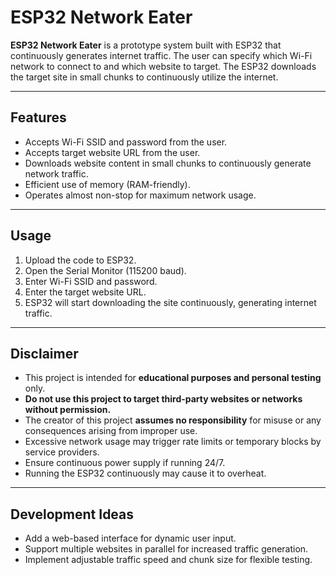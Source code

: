 # ESP32 Network Eater

**ESP32 Network Eater** is a prototype system built with ESP32 that continuously generates internet traffic. The user can specify which Wi-Fi network to connect to and which website to target. The ESP32 downloads the target site in small chunks to continuously utilize the internet.  

---

## Features
- Accepts Wi-Fi SSID and password from the user.  
- Accepts target website URL from the user.  
- Downloads website content in small chunks to continuously generate network traffic.  
- Efficient use of memory (RAM-friendly).  
- Operates almost non-stop for maximum network usage.  

---

## Usage
1. Upload the code to ESP32.  
2. Open the Serial Monitor (115200 baud).  
3. Enter Wi-Fi SSID and password.  
4. Enter the target website URL.  
5. ESP32 will start downloading the site continuously, generating internet traffic.  

---

## Disclaimer
- This project is intended for **educational purposes and personal testing** only.  
- **Do not use this project to target third-party websites or networks without permission.**  
- The creator of this project **assumes no responsibility** for misuse or any consequences arising from improper use.  
- Excessive network usage may trigger rate limits or temporary blocks by service providers.  
- Ensure continuous power supply if running 24/7.
- Running the ESP32 continuously may cause it to overheat.

---

## Development Ideas
- Add a web-based interface for dynamic user input.  
- Support multiple websites in parallel for increased traffic generation.  
- Implement adjustable traffic speed and chunk size for flexible testing.  
